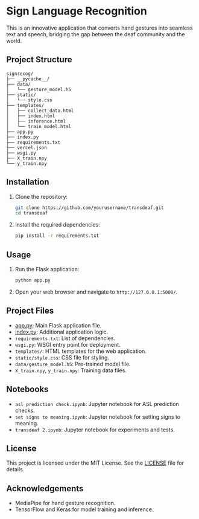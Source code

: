 # Sign Language Recognition

This is an innovative application that converts hand gestures into seamless text and speech, bridging the gap between the deaf community and the world.

## Project Structure
```
signrecog/
├── __pycache__/
├── data/
│   └── gesture_model.h5
├── static/
│   └── style.css
├── templates/
│   ├── collect_data.html
│   ├── index.html
│   ├── inference.html
│   └── train_model.html
├── app.py
├── index.py
├── requirements.txt
├── vercel.json
├── wsgi.py
├── X_train.npy
└── y_train.npy
```

## Installation

1. Clone the repository:
    ```sh
    git clone https://github.com/yourusername/transdeaf.git
    cd transdeaf
    ```

2. Install the required dependencies:
    ```sh
    pip install -r requirements.txt
    ```

## Usage

1. Run the Flask application:
    ```sh
    python app.py
    ```

2. Open your web browser and navigate to `http://127.0.0.1:5000/`.

## Project Files

- [app.py](http://_vscodecontentref_/10): Main Flask application file.
- [index.py](http://_vscodecontentref_/11): Additional application logic.
- `requirements.txt`: List of dependencies.
- `wsgi.py`: WSGI entry point for deployment.
- `templates/`: HTML templates for the web application.
- `static/style.css`: CSS file for styling.
- `data/gesture_model.h5`: Pre-trained model file.
- `X_train.npy`, `y_train.npy`: Training data files.

## Notebooks

- `asl prediction check.ipynb`: Jupyter notebook for ASL prediction checks.
- `set signs to meaning.ipynb`: Jupyter notebook for setting signs to meaning.
- `transdeaf 2.ipynb`: Jupyter notebook for experiments and tests.

## License

This project is licensed under the MIT License. See the [LICENSE](http://_vscodecontentref_/13) file for details.

## Acknowledgements

- MediaPipe for hand gesture recognition.
- TensorFlow and Keras for model training and inference.
